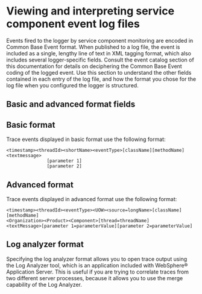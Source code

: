 <!-- image -->

# Viewing and interpreting service component event log files

Events fired to the logger by service component monitoring are encoded in Common Base Event
format. When published to a log file, the event is included as a single, lengthy line of text in XML
tagging format, which also includes several logger-specific fields. Consult the event catalog
section of this documentation for details on deciphering the Common Base Event coding of the logged
event. Use this section to understand the other fields contained in each entry of the log file, and
how the format you chose for the log file when you configured the logger is structured.

## Basic and advanced format fields

## Basic format

Trace events displayed in basic format use the following format:

```
<timestamp><threadId><shortName><eventType>[className][methodName]<textmessage>
               [parameter 1]
               [parameter 2]
```

## Advanced format

Trace events displayed in advanced format use the following format:

```
<timestamp><threadId><eventType><UOW><source=longName>[className][methodName]
<Organization><Product><Component>[thread=threadName]
<textMessage>[parameter 1=parameterValue][parameter 2=parameterValue]
```

## Log analyzer format

Specifying the log analyzer format allows you to open trace output using the Log Analyzer tool,
which is an application included with WebSphere® Application
Server.
This is useful if you are trying to correlate traces from two different server processes, because it
allows you to use the merge capability of the Log Analyzer.